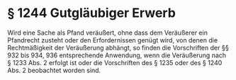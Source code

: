 # § 1244 Gutgläubiger Erwerb
Wird eine Sache als Pfand veräußert, ohne dass dem Veräußerer ein Pfandrecht zusteht oder den Erfordernissen genügt wird, von denen die Rechtmäßigkeit der Veräußerung abhängt, so finden die Vorschriften der §§ 932 bis 934, 936 entsprechende Anwendung, wenn die Veräußerung nach § 1233 Abs. 2 erfolgt ist oder die Vorschriften des § 1235 oder des § 1240 Abs. 2 beobachtet worden sind.